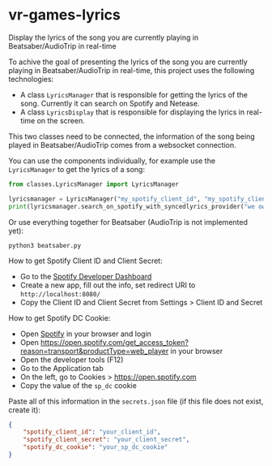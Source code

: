 # vr-games-lyrics
Display the lyrics of the song you are currently playing in Beatsaber/AudioTrip in real-time

To achive the goal of presenting the lyrics of the song you are currently playing in Beatsaber/AudioTrip in real-time, this project uses the following technologies:
- A class `LyricsManager` that is responsible for getting the lyrics of the song. Currently it can search on Spotify and Netease.
- A class `LyricsDisplay` that is responsible for displaying the lyrics in real-time on the screen.

This two classes need to be connected, the information of the song being played in Beatsaber/AudioTrip comes from a websocket connection.

You can use the components individually, for example use the `LyricsManager` to get the lyrics of a song:
```python
from classes.LyricsManager import LyricsManager

lyricsmanager = LyricsManager("my_spotify_client_id", "my_spotify_client_secret", "my_spotify_dc_cookie")
print(lyricsmanager.search_on_spotify_with_syncedlyrics_provider("we own it", "2 Chainz"))
```
Or use everything together for Beatsaber (AudioTrip is not implemented yet):
```
python3 beatsaber.py
```

How to get Spotify Client ID and Client Secret:
- Go to the [Spotify Developer Dashboard](https://developer.spotify.com/dashboard/)
- Create a new app, fill out the info, set redirect URI to `http://localhost:8080/`
- Copy the Client ID and Client Secret from Settings > Client ID and Secret

How to get Spotify DC Cookie:
- Open [Spotify](https://www.spotify.com/) in your browser and login
- Open https://open.spotify.com/get_access_token?reason=transport&productType=web_player in your browser
- Open the developer tools (F12)
- Go to the Application tab
- On the left, go to Cookies > https://open.spotify.com
- Copy the value of the `sp_dc` cookie

Paste all of this information in the `secrets.json` file (if this file does not exist, create it):
```json
{
    "spotify_client_id": "your_client_id",
    "spotify_client_secret": "your_client_secret",
    "spotify_dc_cookie": "your_sp_dc_cookie"
}